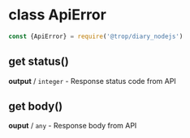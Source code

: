 # class ApiError

```js
const {ApiError} = require('@trop/diary_nodejs')
```

## get status()

**output** / `integer` - Response status code from API

## get body()

**ouput** / `any` - Response body from API

